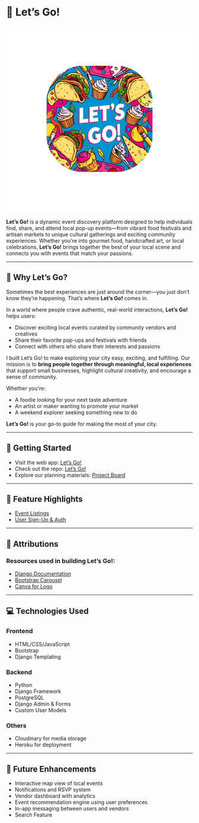 
# 🎉 Let’s Go!

![Let's Go! Logo](./main_app/static/images/lets_go_logo_2.svg)

**Let’s Go!** is a dynamic event discovery platform designed to help individuals find, share, and attend local pop-up events—from vibrant food festivals and artisan markets to unique cultural gatherings and exciting community experiences. Whether you're into gourmet food, handcrafted art, or local celebrations, **Let’s Go!** brings together the best of your local scene and connects you with events that match your passions.

---

## 🌟 Why Let’s Go?

Sometimes the best experiences are just around the corner—you just don’t know they’re happening. That’s where **Let’s Go!** comes in.

In a world where people crave authentic, real-world interactions, **Let’s Go!** helps users:

* Discover exciting local events curated by community vendors and creatives
* Share their favorite pop-ups and festivals with friends
* Connect with others who share their interests and passions

I built Let’s Go! to make exploring your city easy, exciting, and fulfilling. Our mission is to **bring people together through meaningful, local experiences** that support small businesses, highlight cultural creativity, and encourage a sense of community.

Whether you're:

* A foodie looking for your next taste adventure
* An artist or maker wanting to promote your market
* A weekend explorer seeking something new to do

**Let’s Go!** is your go-to guide for making the most of your city.

---

## 🚀 Getting Started

* Visit the web app: [Let’s Go!](https://lets-go-v1-a8d086ee6ddf.herokuapp.com/)
* Check out the repo: [Let’s Go!](https://github.com/RConradG/lets_go.git)
* Explore our planning materials: [Project Board](https://trello.com/invite/b/680bbe72b3e36f87cb25931d/ATTI0086de135e0194457fb3997f0b0370c34BCEDE61/lets-go)

---

## 📌 Feature Highlights

* [Event Listings](./docs/events.md)
* [User Sign-Up & Auth](./docs/auth.md)

---

## 🎨 Attributions

### Resources used in building Let’s Go!:

* [Django Documentation](https://docs.djangoproject.com/)
* [Bootstrap Carousel](https://getbootstrap.com/docs/5.3/components/carousel/)
* [Canva for Logo](https://www.canva.com/)

---

## 💻 Technologies Used

### Frontend

* HTML/CSS/JavaScript
* Bootstrap
* Django Templating

### Backend

* Python
* Django Framework
* PostgreSQL
* Django Admin & Forms
* Custom User Models

### Others

* Cloudinary for media storage
* Heroku for deployment

---

## 🔮 Future Enhancements

* Interactive map view of local events
* Notifications and RSVP system
* Vendor dashboard with analytics
* Event recommendation engine using user preferences
* In-app messaging between users and vendors
* Search Feature

